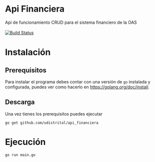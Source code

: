 # Api Financiera
Api de funcionamiento CRUD para el sistema financiero de la OAS
<br>
<br>
[![Build Status](https://travis-ci.org/udistrital/api_financiera.svg?branch=master)](https://travis-ci.org/udistrital/api_financiera)
<br>

Instalación
============
## Prerequisitos
Para instalar el programa debes contar con una versión de `go` instalada y configurada, puedes ver como hacerlo en https://golang.org/doc/install.
<br>
## Descarga
Una vez tienes los prerequisitos puedes ejecutar
```
go get github.com/udistrital/api_financiera
```


Ejecución
=============

```
go run main.go
```
